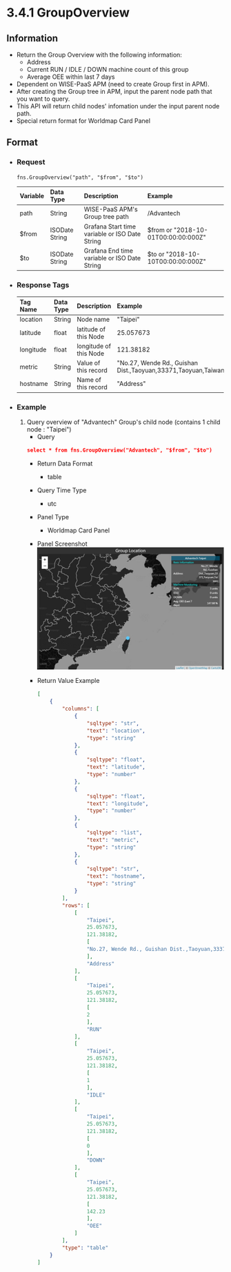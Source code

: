 # 3.4.1 GroupOverview

## Information
* Return the Group Overview with the following information:
    * Address
    * Current RUN / IDLE / DOWN machine count of this group
    * Average OEE within last 7 days
* Dependent on WISE-PaaS APM (need to create Group first in APM).
* After creating the Group tree in APM, input the parent node path that you want to query.
* This API will return child nodes' infomation under the input parent node path.
* Special return format for Worldmap Card Panel

## Format

* ### Request

  ```
  fns.GroupOverview("path", "$from", "$to")
  ```

  | Variable | Data Type | Description | Example |
  | :--- | :--- | :--- | :---|
  | path | String | WISE-PaaS APM's Group tree path | /Advantech |
  | $from | ISODate String | Grafana Start time variable or ISO Date String | $from or "2018-10-01T00:00:00:000Z" |
  | $to | ISODate String | Grafana End time variable or ISO Date String | $to or "2018-10-10T00:00:00:000Z" |

* ### Response Tags

  | Tag Name | Data Type | Description | Example |
  | :--- | :--- | :--- | :--- |
  | location | String | Node name | "Taipei" |
  | latitude | float | latitude of this Node | 25.057673 |
  | longitude | float | longitude of this Node | 121.38182 |
  | metric | String | Value of this record | "No.27, Wende Rd., Guishan Dist.,Taoyuan,33371,Taoyuan,Taiwan" |
  | hostname | String | Name of this record | "Address" |
  
* ### Example
    1. Query overview of "Advantech" Group's child node (contains 1 child node : "Taipei")
        - Query   
        ``` json 
        select * from fns.GroupOverview("Advantech", "$from", "$to")
        ```
        - Return Data Format   
            * table
        - Query Time Type   
            * utc
        - Panel Type   
            * Worldmap Card Panel
        - Panel Screenshot      
            ![](/images/3.4.1-GroupOverview.jpg)  

        - Return Value Example    
            ``` json
            [
                {
                    "columns": [
                        {
                            "sqltype": "str", 
                            "text": "location", 
                            "type": "string"
                        }, 
                        {
                            "sqltype": "float", 
                            "text": "latitude", 
                            "type": "number"
                        }, 
                        {
                            "sqltype": "float", 
                            "text": "longitude", 
                            "type": "number"
                        }, 
                        {
                            "sqltype": "list", 
                            "text": "metric", 
                            "type": "string"
                        }, 
                        {
                            "sqltype": "str", 
                            "text": "hostname", 
                            "type": "string"
                        }
                    ], 
                    "rows": [
                        [
                            "Taipei", 
                            25.057673, 
                            121.38182, 
                            [
                            "No.27, Wende Rd., Guishan Dist.,Taoyuan,33371,Taoyuan,Taiwan"
                            ], 
                            "Address"
                        ], 
                        [
                            "Taipei", 
                            25.057673, 
                            121.38182, 
                            [
                            2
                            ], 
                            "RUN"
                        ], 
                        [
                            "Taipei", 
                            25.057673, 
                            121.38182, 
                            [
                            1
                            ], 
                            "IDLE"
                        ], 
                        [
                            "Taipei", 
                            25.057673, 
                            121.38182, 
                            [
                            0
                            ], 
                            "DOWN"
                        ], 
                        [
                            "Taipei", 
                            25.057673, 
                            121.38182, 
                            [
                            142.23
                            ], 
                            "OEE"
                        ]
                    ], 
                    "type": "table"
                }
            ]

            ```
